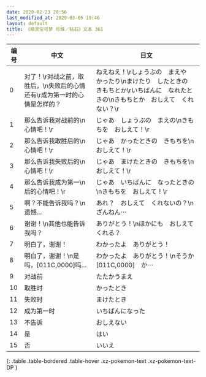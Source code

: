 ```yaml
---
date: 2020-02-23 20:56
last_modified_at: 2020-03-05 19:46
layout: default
title: 《精灵宝可梦 珍珠／钻石》文本 361
---
```

| 编号 | 中文 | 日文 |
| ---- | ---- | ---- |
| 0 | 对了！\r对战之前，取胜后，\n失败后的心情还有\r成为第一时的心情是怎样的？ | ねえねえ！\rしょうぶの　まえや　かったり\nまけたり　したときの　きもちとか\rいちばんに　なれたときの\nきもちとか　おしえて　くれない？\r |
| 1 | 那么告诉我对战前的\n心情吧！\r | じゃあ　しょうぶの　まえの\nきもちを　おしえて！\r |
| 2 | 那么告诉我取胜后的\n心情吧！\r | じゃあ　かったときの　きもちを\nおしえて！\r |
| 3 | 那么告诉我失败后的\n心情吧！\r | じゃあ　まけたときの　きもちを\nおしえて！\r |
| 4 | 那么告诉我成为第一\n后的心情吧！\r | じゃあ　いちばんに　なったときの\nきもちを　おしえて！\r |
| 5 | 啊？不能告诉我吗？\n遗憾… | あれ？　おしえて　くれないの？\nざんねん⋯ |
| 6 | 谢谢！\n其他也能告诉我吗？ | ありがとう！\nほかにも　おしえてくれる？ |
| 7 | 明白了，谢谢！ | わかったよ　ありがとう！ |
| 8 | 明白了，谢谢！\n是吗，[011C,0000]吗… | わかったよ　ありがとう！\nそうか　[011C,0000]　か⋯ |
| 9 | 对战前 | たたかうまえ |
| 10 | 取胜时 | かったとき |
| 11 | 失败时 | まけたとき |
| 12 | 成为第一时 | いちばんになった |
| 13 | 不告诉 | おしえない |
| 14 | 是 | はい |
| 15 | 否 | いいえ |
{: .table .table-bordered .table-hover .xz-pokemon-text .xz-pokemon-text-DP }